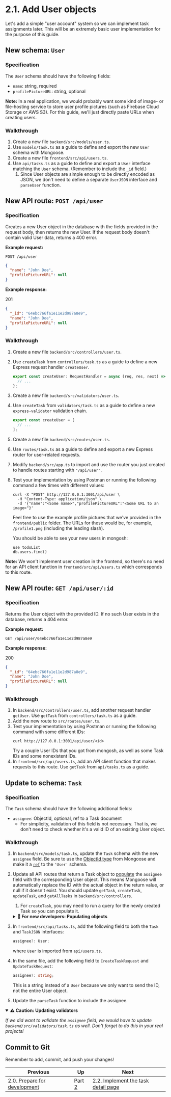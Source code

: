 # 2.1. Add User objects

Let's add a simple "user account" system so we can implement task assignments later. This will be an extremely basic user implementation for the purpose of this guide.

## New schema: `User`

### Specification

The `User` schema should have the following fields:

- `name`: string, required
- `profilePictureURL`: string, optional

**Note:** In a real application, we would probably want some kind of image- or file-hosting service to store user profile pictures (such as Firebase Cloud Storage or AWS S3). For this guide, we'll just directly paste URLs when creating users.

### Walkthrough

1. Create a new file `backend/src/models/user.ts`.
2. Use `models/task.ts` as a guide to define and export the new `User` schema with Mongoose.
3. Create a new file `frontend/src/api/users.ts`.
4. Use `api/tasks.ts` as a guide to define and export a `User` interface matching the `User` schema. (Remember to include the `_id` field.)
   1. Since User objects are simple enough to be directly encoded as JSON, we don't need to define a separate `UserJSON` interface and `parseUser` function.

## New API route: `POST /api/user`

### Specification

Creates a new User object in the database with the fields provided in the request body, then returns the new User. If the request body doesn't contain valid User data, returns a 400 error.

**Example request:**

`POST /api/user`

```json
{
  "name": "John Doe",
  "profilePictureURL": null
}
```

**Example response:**

201

```json
{
  "_id": "64ebc766fa1e11e2d987a8e9",
  "name": "John Doe",
  "profilePictureURL": null
}
```

### Walkthrough

1. Create a new file `backend/src/controllers/user.ts`.
2. Use `createTask` from `controllers/task.ts` as a guide to define a new Express request handler `createUser`.
   ```typescript
   export const createUser: RequestHandler = async (req, res, next) => {
     // ...
   };
   ```
3. Create a new file `backend/src/validators/user.ts`.
4. Use `createTask` from `validators/task.ts` as a guide to define a new `express-validator` validation chain.
   ```typescript
   export const createUser = [
     // ...
   ];
   ```
5. Create a new file `backend/src/routes/user.ts`.
6. Use `routes/task.ts` as a guide to define and export a new Express router for user-related requests.
7. Modify `backend/src/app.ts` to import and use the router you just created to handle routes starting with `"/api/user"`.
8. Test your implementation by using Postman or running the following command a few times with different values:

   ```shell
   curl -X "POST" http://127.0.0.1:3001/api/user \
     -H "Content-Type: application/json" \
     -d '{"name":"<Some name>","profilePictureURL":"<Some URL to an image>"}'
   ```

   Feel free to use the example profile pictures that we've provided in the `frontend/public` folder. The URLs for these would be, for example, `/profile1.png` (including the leading slash).

   You should be able to see your new users in mongosh:

   ```
   use todoList
   db.users.find()
   ```

**Note:** We won't implement user creation in the frontend, so there's no need for an API client function in `frontend/src/api/users.ts` which corresponds to this route.

## New API route: `GET /api/user/:id`

### Specification

Returns the User object with the provided ID. If no such User exists in the database, returns a 404 error.

**Example request:**

`GET /api/user/64ebc766fa1e11e2d987a8e9`

**Example response:**

200

```json
{
  "_id": "64ebc766fa1e11e2d987a8e9",
  "name": "John Doe",
  "profilePictureURL": null
}
```

### Walkthrough

1. In `backend/src/controllers/user.ts`, add another request handler `getUser`. Use `getTask` from `controllers/task.ts` as a guide.
2. Add the new route to `src/routes/user.ts`.
3. Test your implementation by using Postman or running the following command with some different IDs:
   ```shell
   curl http://127.0.0.1:3001/api/user/<id>
   ```
   Try a couple User IDs that you got from mongosh, as well as some Task IDs and some nonexistent IDs.
4. In `frontend/src/api/users.ts`, add an API client function that makes requests to this route. Use `getTask` from `api/tasks.ts` as a guide.

## Update to schema: `Task`

### Specification

The `Task` schema should have the following additional fields:

- `assignee`: ObjectId, optional, ref to a Task document
  - For simplicity, validation of this field is not necessary. That is, we don't need to check whether it's a valid ID of an existing User object.

### Walkthrough

1. In `backend/src/models/task.ts`, update the `Task` schema with the new `assignee` field. Be sure to use the [ObjectId type](https://mongoosejs.com/docs/schematypes.html#objectids) from Mongoose and make it a [`ref`](https://mongoosejs.com/docs/populate.html) to the `'User'` schema.
2. Update all API routes that return a Task object to [populate](https://mongoosejs.com/docs/populate.html#population) the `assignee` field with the corresponding User object. This means Mongoose will automatically replace the ID with the actual object in the return value, or null if it doesn't exist. You should update `getTask`, `createTask`, `updateTask`, and `getAllTasks` in `backend/src/controllers`.

   1. For `createTask`, you may need to run a query for the newly created Task so you can populate it.
   <details>
   <summary><strong>🤔 For new developers: Populating objects</strong></summary>

   _Populating sub-objects isn't always necessary; it depends on your specific needs for each API route. In our case, User objects are very small, so it's convenient to just always include the assigned User within a Task—then we won't need to send a separate request to retrieve the User itself._
   </details>

3. In `frontend/src/api/tasks.ts`, add the following field to both the `Task` and `TaskJSON` interfaces:
   ```typescript
   assignee?: User;
   ```
   where `User` is imported from `api/users.ts`.
4. In the same file, add the following field to `CreateTaskRequest` and `UpdateTaskRequest`:
   ```typescript
   assignee?: string;
   ```
   This is a string instead of a `User` because we only want to send the ID, not the entire User object.
5. Update the `parseTask` function to include the assignee.

<details open>
<summary><strong>⚠️ Caution: Updating validators</strong></summary>

_If we did want to validate the `assignee` field, we would have to update `backend/src/validators/task.ts` as well. Don't forget to do this in your real projects!_

</details>

## Commit to Git

Remember to add, commit, and push your changes!

| Previous                                         | Up           | Next                                                        |
| ------------------------------------------------ | ------------ | ----------------------------------------------------------- |
| [2.0. Prepare for development](./2-0-Prepare.md) | [Part 2](./) | [2.2. Implement the task detail page](./2-2-Task-detail.md) |
